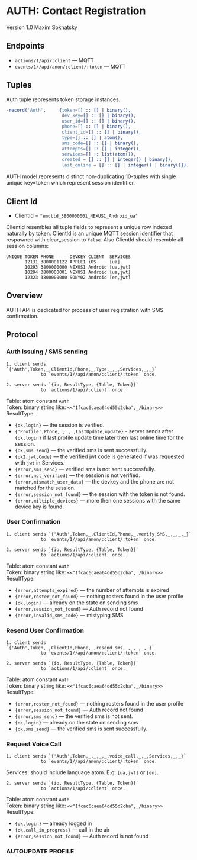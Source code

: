 AUTH: Contact Registration
==========================

Version 1.0 Maxim Sokhatsky

Endpoints
--------

* `actions/1/api/:client` — MQTT
* `events/1//api/anon/:client/:token` — MQTT

Tuples
------

Auth tuple represents token storage instances.

```erlang
-record('Auth',     {token=[] :: [] | binary(),
                     dev_key=[] :: [] | binary(),
                     user_id=[] :: [] | binary(),
                     phone=[] :: [] | binary(),
                     client_id=[] :: [] | binary(),
                     type=[] :: [] | atom(),
                     sms_code=[] :: [] | binary(),
                     attempts=[] :: [] | integer(),
                     services=[] :: list(atom()),
                     created = [] :: [] | integer() | binary(),
                     last_online = [] :: [] | integer() | binary()}).
```

AUTH model represents distinct non-duplicating 10-tuples with
single unique key=token which represent session identifier.

Client Id
---------

* ClientId = `"emqttd_3800000001_NEXUS1_Android_ua"`

ClientId resembles all tuple fields to represent a unique
row indexed naturally by token. ClientId is an unique MQTT
session identifier that respawned with clear_session to `false`.
Also ClientId should resemble all session columns:

```
UNIQUE TOKEN PHONE      DEVKEY CLIENT  SERVICES
       12131 3800001122 APPLE1 iOS     [ua]
       10293 3800000000 NEXUS1 Android [ua,jwt]
       10294 3800000001 NEXUS1 Android [ua,jwt]
       12323 3800000000 SONY02 Android [en,jwt]
```

Overview
--------

AUTH API is dedicated for process of user registration with SMS confirmation.

Protocol
--------

### Auth Issuing / SMS sending

```
1. client sends `{'Auth',Token,_,ClientId,Phone,_,Type,_,_,Services,_,_}`
             to `events/1//api/anon/:client/:token` once.
```

```
2. server sends `{io, ResultType, {Table, Token}}`
             to `actions/1/api/:client` once.
```

Table: atom constant `Auth` <br>
Token: binary string like: `<<"1fcac6caea64dd55d2cba",_/binary>>` <br>
ResultType: <br>

* `{ok,login}` — the session is verified.
* `{'Profile',Phone,_,_,_,LastUpdate,update}` - server sends after `{ok,login}` if last profile update time later then last online time for the session.
* `{ok,sms_send}` — the verified sms is sent successfully.
* `{ok2,jwt,Code}` — the verified jwt code is generated if was requested with `jwt` in Services.
* `{error,sms_send}` — verified sms is not sent successfully.
* `{error,not_verified}` —  the session is not verified.
* `{error,mismatch_user_data}` — the devkey and the phone are not matched for the session.
* `{error,session_not_found}` — the session with the token is not found.
* `{error,miltiple_devices}` — more then one sessions with the same device key is found.


### User Confirmation

```
1. client sends `{'Auth',Token,_,ClientId,Phone,_,verify,SMS,_,_,_,_}`
             to `events/1//api/anon/:client/:token` once.
```

```
2. server sends `{io, ResultType, {Table, Token}}`
             to `actions/1/api/:client` once.
```

Table: atom constant `Auth` <br>
Token: binary string like: `<<"1fcac6caea64dd55d2cba",_/binary>>` <br>
ResultType: <br>

* `{error,attempts_expired}` — the number of attempts is expired
* `{error,roster_not_found}` — nothing rosters found in the user profile
* `{ok,login}` — already on the state on sending sms
* `{error,session_not_found}` — Auth record not found
* `{error,invalid_sms_code}` — mistyping SMS

### Resend User Confirmation

```
1. client sends `{'Auth',Token,_,ClientId,Phone,_,resend_sms,_,_,_,_,_}`
             to `events/1//api/anon/:client/:token` once.
```

```
2. server sends `{io, ResultType, {Table, Token}}`
             to `actions/1/api/:client` once.
```

Table: atom constant `Auth` <br>
Token: binary string like: `<<"1fcac6caea64dd55d2cba",_/binary>>` <br>
ResultType: <br>

* `{error,roster_not_found}` — nothing rosters found in the user profile
* `{error,session_not_found}` — Auth record not found
* `{error,sms_send}` — the verified sms is not sent.
* `{ok,login}` — already on the state on sending sms
* `{ok,sms_send}` — the verified sms is sent successfully.


### Request Voice Call

```
1. client sends `{'Auth',Token,_,_,_,_,voice_call,_,_,Services,_,_}`
             to `events/1//api/anon/:client/:token` once.
```

Services: should include language atom. E.g: `[ua,jwt]` or `[en]`.

```
2. server sends `{io, ResultType, {Table, Token}}`
             to `actions/1/api/:client` once.
```

Table: atom constant `Auth` <br>
Token: binary string like: `<<"1fcac6caea64dd55d2cba",_/binary>>` <br>
ResultType: <br>

* `{ok,login}` — already logged in
* `{ok,call_in_progress}` — call in the air
* `{error,session_not_found}` — Auth record is not found

### AUTOUPDATE PROFILE

